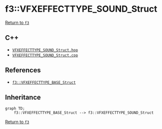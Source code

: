 # f3::VFXEFFECTTYPE_SOUND_Struct

[Return to `f3`](/docs/f3.md)

## C++

- [`VFXEFFECTTYPE_SOUND_Struct.hpp`](/c++/include/VFXEFFECTTYPE_SOUND_Struct.hpp)
- [`VFXEFFECTTYPE_SOUND_Struct.cpp`](/c++/source/VFXEFFECTTYPE_SOUND_Struct.cpp)

## References

- [`f3::VFXEFFECTTYPE_BASE_Struct`](/docs/f3/VFXEFFECTTYPE_BASE_Struct.md)

## Inheritance

```mermaid
graph TD;
    f3::VFXEFFECTTYPE_BASE_Struct --> f3::VFXEFFECTTYPE_SOUND_Struct
```

[Return to `f3`](/docs/f3.md)
